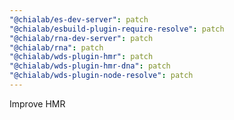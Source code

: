 ```yaml
---
"@chialab/es-dev-server": patch
"@chialab/esbuild-plugin-require-resolve": patch
"@chialab/rna-dev-server": patch
"@chialab/rna": patch
"@chialab/wds-plugin-hmr": patch
"@chialab/wds-plugin-hmr-dna": patch
"@chialab/wds-plugin-node-resolve": patch
---
```


Improve HMR
